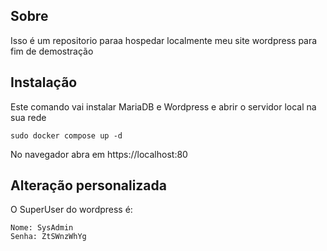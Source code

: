 ## Sobre
Isso é um repositorio paraa hospedar localmente meu site wordpress para fim de demostração

## Instalação
Este comando vai instalar MariaDB e Wordpress e abrir o servidor local na sua rede
```
sudo docker compose up -d
```
No navegador abra em https://localhost:80

## Alteração personalizada
O SuperUser do wordpress é:
```
Nome: SysAdmin
Senha: ZtSWnzWhYg
```